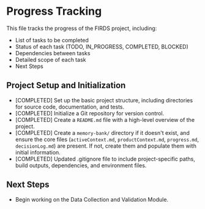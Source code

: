 # Progress Tracking

This file tracks the progress of the FIRDS project, including:

* List of tasks to be completed
* Status of each task (TODO, IN_PROGRESS, COMPLETED, BLOCKED)
* Dependencies between tasks
* Detailed scope of each task
* Next Steps

## Project Setup and Initialization

* [COMPLETED] Set up the basic project structure, including directories for source code, documentation, and tests.
* [COMPLETED] Initialize a Git repository for version control.
* [COMPLETED] Create a `README.md` file with a high-level overview of the project.
* [COMPLETED] Create a `memory-bank/` directory if it doesn't exist, and ensure the core files (`activeContext.md`, `productContext.md`, `progress.md`, `decisionLog.md`) are present. If not, create them and populate them with initial information.
* [COMPLETED] Updated .gitignore file to include project-specific paths, build outputs, dependencies, and environment files.

## Next Steps

* Begin working on the Data Collection and Validation Module.
